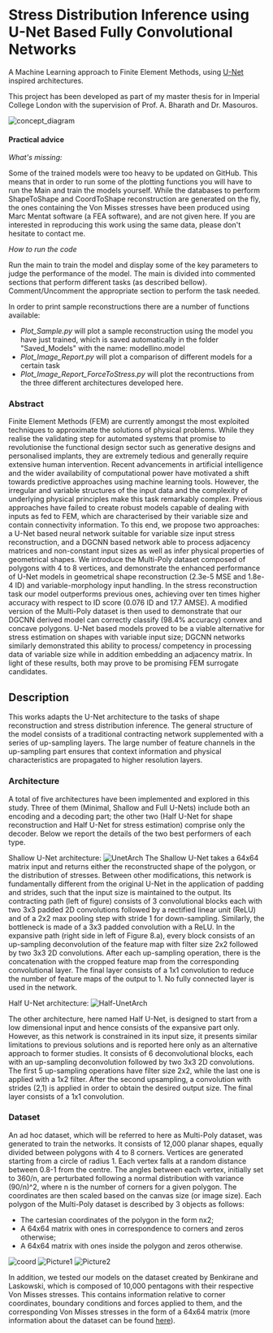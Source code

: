 # Stress Distribution Inference using U-Net Based Fully Convolutional Networks

A Machine Learning approach to Finite Element Methods, using [U-Net](https://github.com/zhixuhao/unet) inspired architectures.


This project has been developed as part of my master thesis for in Imperial College London with the supervision of Prof. A. Bharath and Dr. Masouros.

![concept_diagram](https://user-images.githubusercontent.com/30337324/61964160-26730100-afc5-11e9-9c13-95d752d206fb.jpeg)

#### Practical advice

*What's missing:*

Some of the trained models were too heavy to be updated on GitHub. This means that in order to run some of the 
plotting functions you will have to run the Main and train the models yourself.
While the databases to perform ShapeToShape and CoordToShape reconstruction are generated on the fly, the ones containing
the Von Misses stresses have been produced using Marc Mentat software (a FEA software), and are not given here. If you are
interested in reproducing this work using the same data, please don't hesitate to contact me.

*How to run the code*

Run the main to train the model and display some of the key parameters to judge the performance of the model.
The main is divided into commented sections that perform different tasks (as described bellow). Comment/Uncomment the 
appropriate section to perform the task needed.

In order to print sample reconstructions there are a number of functions available:
- *Plot_Sample.py* will plot a sample reconstruction using the model you have just trained, which is saved automatically
in the folder "Saved_Models" with the name: modellino.model
- *Plot_Image_Report.py* will plot a comparison of different models for a certain task
- *Plot_Image_Report_ForceToStress.py* will plot the recontructions from the three different architectures developed here.

### Abstract

Finite Element Methods (FEM) are currently amongst the most exploited techniques to approximate the solutions of physical 
problems. While they realise the validating step for automated systems that promise to revolutionise the functional design
sector such as generative designs and personalised implants, they are extremely tedious and generally require extensive 
human intervention. Recent advancements in artificial intelligence and the wider availability of computational power have
motivated a shift towards predictive approaches using machine learning tools. However, the irregular and variable structures
of the input data and the complexity of underlying physical principles make this task remarkably complex. Previous approaches
have failed to create robust models capable of dealing with inputs as fed to FEM, which are characterised by their variable 
size and contain connectivity information. To this end, we propose two approaches: a U-Net based neural network suitable for
variable size input stress reconstruction, and a DGCNN based network able to process adjacency matrices and non-constant 
input sizes as well as infer physical properties of geometrical shapes. We introduce the Multi-Poly dataset composed of 
polygons with 4 to 8 vertices, and demonstrate the enhanced performance of U-Net models in geometrical shape reconstruction
(2.3e-5 MSE and 1.8e-4 ID) and variable-morphology input handling. In the stress reconstruction task our model outperforms 
previous ones, achieving over ten times higher accuracy with respect to ID score (0.076 ID and 17.7 AMSE). A modified version
of the Multi-Poly dataset is then used to demonstrate that our DGCNN derived model can correctly classify (98.4% accuracy)
convex and concave polygons. U-Net based models proved to be a viable alternative for stress estimation on shapes with
variable input size; DGCNN networks similarly demonstrated this ability to process/ competency in processing data of variable
size while in addition embedding an adjacency matrix. In light of these results, both may prove to be promising FEM surrogate
candidates. 

## Description

This works adapts the U-Net architecture to the tasks of shape reconstruction and stress distribution inference. The general structure of the model consists of a traditional contracting network supplemented with a series of up-sampling layers. The large number of feature channels in the up-sampling part ensures that context information and physical characteristics are propagated to higher resolution layers. 

### Architecture

A total of five architectures have been implemented and explored in this study. Three of them (Minimal, Shallow and Full U-Nets) include both an encoding and a decoding part; the other two (Half U-Net for shape reconstruction and Half U-Net for stress estimation) comprise only the decoder. Below we report the details of the two best performers of each type. 

Shallow U-Net architecture:
![UnetArch](https://user-images.githubusercontent.com/30337324/61965127-6c30c900-afc7-11e9-8c12-6290aeb9995d.png)
The Shallow U-Net takes a 64x64 matrix input and returns either the reconstructed shape of the polygon, or the distribution of stresses. Between other modifications, this network is fundamentally different from the original U-Net in the application of padding and strides, such that the input size is maintained to the output.
Its contracting path (left of figure) consists of 3 convolutional blocks each with two 3x3 padded 2D convolutions followed by a rectified linear unit (ReLU) and of a 2x2 max pooling step with stride 1 for down-sampling. Similarly, the bottleneck is made of a 3x3 padded convolution with a ReLU. In the expansive path (right side in left of Figure 8.a), every block consists of an up-sampling deconvolution of the feature map with filter size 2x2 followed by two 3x3 2D convolutions. After each up-sampling operation, there is the concatenation with the cropped feature map from the corresponding convolutional layer. The final layer consists of a 1x1 convolution to reduce the number of feature maps of the output to 1. No fully connected layer is used in the network.

Half U-Net architecture:
![Half-UnetArch](https://user-images.githubusercontent.com/30337324/61965155-7a7ee500-afc7-11e9-87ee-ac0463f31a6a.png)

The other architecture, here named Half U-Net, is designed to start from a low dimensional input and hence consists of the expansive part only. However, as this network is constrained in its input size, it presents similar limitations to previous solutions and is reported here only as an alternative approach to former studies.
It consists of 6 deconvolutional blocks, each with an up-sampling deconvolution followed by two 3x3 2D convolutions. The first 5 up-sampling operations have filter size 2x2, while the last one is applied with a 1x2 filter. After the second upsampling, a convolution with strides (2,1) is applied in order to obtain the desired output size. The final layer consists of a 1x1 convolution.

### Dataset

An ad hoc dataset, which will be referred to here as Multi-Poly dataset, was generated to train the networks. It consists of 12,000 planar shapes, equally divided between polygons with 4 to 8 corners. Vertices are generated starting from a circle of radius 1. Each vertex falls at a random distance between 0.8-1 from the centre. The angles between each vertex, initially set to 360/n, are perturbated following a normal distribution with variance (90/n)^2, where n is the number of corners for a given polygon. The coordinates are then scaled based on the canvas size (or image size).
Each polygon of the Multi-Poly dataset is described by 3 objects as follows:
- The cartesian coordinates of the polygon in the form nx2;
- A 64x64 matrix with ones in correspondence to corners and zeros otherwise;
- A 64x64 matrix with ones inside the polygon and zeros otherwise. 

![coord](https://user-images.githubusercontent.com/30337324/61965604-7e5f3700-afc8-11e9-8411-77acc86e910e.png)
![Picture1](https://user-images.githubusercontent.com/30337324/61965629-8919cc00-afc8-11e9-9e66-20998b2579c2.png)
![Picture2](https://user-images.githubusercontent.com/30337324/61965640-920a9d80-afc8-11e9-90c4-04a4ad553b4a.png)

In addition, we tested our models on the dataset created by Benkirane and Laskowski, which is composed of 10,000 pentagons with their respective Von Misses stresses. This contains information relative to corner coordinates, boundary conditions and forces applied to them, and the corresponding Von Misses stresses in the form of a 64x64 matrix (more information about the dataset can be found [here](https://github.com/mlaskowski17/Exploring-Design-Spaces)).

